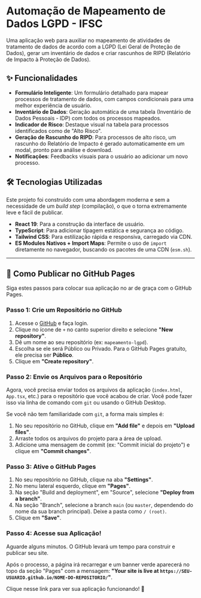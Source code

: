 # Automação de Mapeamento de Dados LGPD - IFSC

Uma aplicação web para auxiliar no mapeamento de atividades de tratamento de dados de acordo com a LGPD (Lei Geral de Proteção de Dados), gerar um inventário de dados e criar rascunhos de RIPD (Relatório de Impacto à Proteção de Dados).

## ✨ Funcionalidades

- **Formulário Inteligente**: Um formulário detalhado para mapear processos de tratamento de dados, com campos condicionais para uma melhor experiência de usuário.
- **Inventário de Dados**: Geração automática de uma tabela (Inventário de Dados Pessoais - IDP) com todos os processos mapeados.
- **Indicador de Risco**: Destaque visual na tabela para processos identificados como de "Alto Risco".
- **Geração de Rascunho do RIPD**: Para processos de alto risco, um rascunho do Relatório de Impacto é gerado automaticamente em um modal, pronto para análise e download.
- **Notificações**: Feedbacks visuais para o usuário ao adicionar um novo processo.

## 🛠️ Tecnologias Utilizadas

Este projeto foi construído com uma abordagem moderna e sem a necessidade de um *build step* (compilação), o que o torna extremamente leve e fácil de publicar.

- **React 19**: Para a construção da interface de usuário.
- **TypeScript**: Para adicionar tipagem estática e segurança ao código.
- **Tailwind CSS**: Para estilização rápida e responsiva, carregado via CDN.
- **ES Modules Nativos + Import Maps**: Permite o uso de `import` diretamente no navegador, buscando os pacotes de uma CDN (`esm.sh`).

---

## 🚀 Como Publicar no GitHub Pages

Siga estes passos para colocar sua aplicação no ar de graça com o GitHub Pages.

### Passo 1: Crie um Repositório no GitHub

1.  Acesse o [GitHub](https://github.com/) e faça login.
2.  Clique no ícone de `+` no canto superior direito e selecione **"New repository"**.
3.  Dê um nome ao seu repositório (ex: `mapeamento-lgpd`).
4.  Escolha se ele será Público ou Privado. Para o GitHub Pages gratuito, ele precisa ser **Público**.
5.  Clique em **"Create repository"**.

### Passo 2: Envie os Arquivos para o Repositório

Agora, você precisa enviar todos os arquivos da aplicação (`index.html`, `App.tsx`, etc.) para o repositório que você acabou de criar. Você pode fazer isso via linha de comando com `git` ou usando o GitHub Desktop.

Se você não tem familiaridade com `git`, a forma mais simples é:
1.  No seu repositório no GitHub, clique em **"Add file"** e depois em **"Upload files"**.
2.  Arraste todos os arquivos do projeto para a área de upload.
3.  Adicione uma mensagem de commit (ex: "Commit inicial do projeto") e clique em **"Commit changes"**.

### Passo 3: Ative o GitHub Pages

1.  No seu repositório no GitHub, clique na aba **"Settings"**.
2.  No menu lateral esquerdo, clique em **"Pages"**.
3.  Na seção "Build and deployment", em "Source", selecione **"Deploy from a branch"**.
4.  Na seção "Branch", selecione a branch `main` (ou `master`, dependendo do nome da sua branch principal). Deixe a pasta como `/ (root)`.
5.  Clique em **"Save"**.

### Passo 4: Acesse sua Aplicação!

Aguarde alguns minutos. O GitHub levará um tempo para construir e publicar seu site.

Após o processo, a página irá recarregar e um banner verde aparecerá no topo da seção "Pages" com a mensagem: **"Your site is live at `https://SEU-USUARIO.github.io/NOME-DO-REPOSITORIO/`"**.

Clique nesse link para ver sua aplicação funcionando! 🎉
